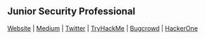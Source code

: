 Junior Security Professional
---
[Website](https://dankowboy.com) |
[Medium](https://medium.com/@dankowboy) |
[Twitter](https://x.com/dankowboy) |
[TryHackMe](https://tryhackme.com/p/dankowboy) |
[Bugcrowd](https://bugcrowd.com/dankowboy) |
[HackerOne](https://hackerone.com/dankowboy)
